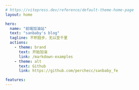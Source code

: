```yaml
---
# https://vitepress.dev/reference/default-theme-home-page
layout: home

hero:
  name: "前端加油站"
  text: "sanbaby's blog"
  tagline: 不积跬步，无以至千里
  actions:
    - theme: brand
      text: 开始加油
      link: /markdown-examples
    - theme: alt
      text: Github
      link: https://github.com/perchecc/sanbaby_fe

features:
---
```


